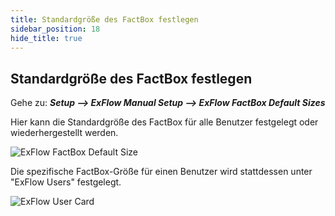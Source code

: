 ```yaml
---
title: Standardgröße des FactBox festlegen
sidebar_position: 18
hide_title: true
---
```

## Standardgröße des FactBox festlegen

Gehe zu: ***Setup --> ExFlow Manual Setup --> ExFlow FactBox Default Sizes***

Hier kann die Standardgröße des FactBox für alle Benutzer festgelegt oder wiederhergestellt werden.

![ExFlow FactBox Default Size](@site/static/img/media/factbox-default-size-001.png)

Die spezifische FactBox-Größe für einen Benutzer wird stattdessen unter "ExFlow Users" festgelegt.

![ExFlow User Card](@site/static/img/media/exflow-user-008.png)
